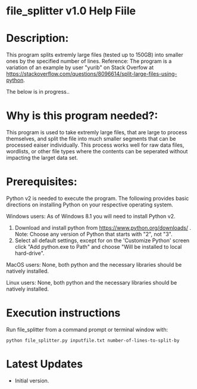 # file_splitter v1.0 Help Fiile
# Description:
This program splits extremly large files (tested up to 150GB) into smaller ones by the specified number of lines. 
Reference: The program is a variation of an example by user "yurib" on Stack Overfow at https://stackoverflow.com/questions/8096614/split-large-files-using-python.

The below is in progress..

# Why is this program needed?:
This program is used to take extremly large files, that are large to process themselves, and split the file into much smaller segments that can be processed eaiser individually.  This process works well for raw data files, wordlists, or other file types where the contents can be seperated without impacting the larget data set.

# Prerequisites:
   Python v2 is needed to execute the program.  The following provides basic directions
   on installing Python on your respective operating system.

   Windows users: As of Windows 8.1 you will need to install Python v2.
   1. Download and install python from https://www.python.org/downloads/ . Note: Choose any version of Python that starts with "2", not "3".
   1. Select all default settings, except for on the 'Customize Python'
   screen click "Add python.exe to Path" and choose "Will be installed to local hard-drive".

   MacOS users:  None, both python and the necessary libraries should be natively installed.
		
   Linux users:  None, both python and the necessary libraries should be natively installed.

# Execution instructions  
  Run file_splitter from a command prompt or terminal window with:
  
    python file_splitter.py inputfile.txt number-of-lines-to-split-by

# Latest Updates
* Initial version.
